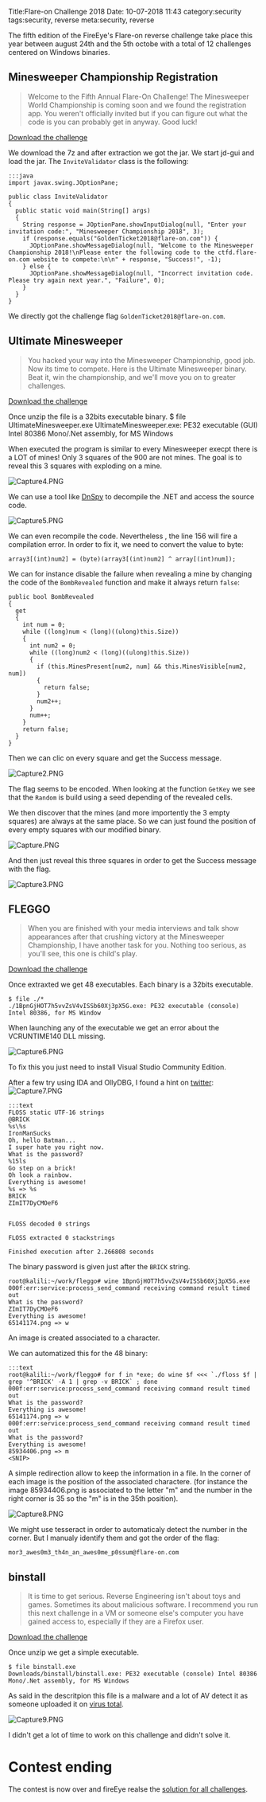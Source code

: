 Title:Flare-on Challenge 2018
Date: 10-07-2018 11:43
category:security
tags:security, reverse
meta:security, reverse

The fifth edition of the FireEye's Flare-on reverse challenge take place this year between
august 24th and the 5th octobe with a total of 12 challenges centered on Windows
binaries.


<!-- PELICAN_END_SUMMARY -->

## Minesweeper Championship Registration

>Welcome to the Fifth Annual Flare-On Challenge! The Minesweeper World
Championship is coming soon and we found the registration app. You weren't
officially invited but if you can figure out what the code is you can probably
get in anyway. Good luck!

[Download the challenge](/media/2018.10/flare/MinesweeperChampionshipRegistration.7z)

We download the 7z and after extraction we got the jar.
We start jd-gui and load the jar.
The `InviteValidator` class is the following:

    :::java
    import javax.swing.JOptionPane;

    public class InviteValidator
    {
      public static void main(String[] args)
      {
        String response = JOptionPane.showInputDialog(null, "Enter your invitation code:", "Minesweeper Championship 2018", 3);
        if (response.equals("GoldenTicket2018@flare-on.com")) {
          JOptionPane.showMessageDialog(null, "Welcome to the Minesweeper Championship 2018!\nPlease enter the following code to the ctfd.flare-on.com website to compete:\n\n" + response, "Success!", -1);
        } else {
          JOptionPane.showMessageDialog(null, "Incorrect invitation code. Please try again next year.", "Failure", 0);
        }
      }
    }

We directly got the challenge flag `GoldenTicket2018@flare-on.com`.

## Ultimate Minesweeper

>You hacked your way into the Minesweeper Championship, good job. Now its time to
compete. Here is the Ultimate Minesweeper binary. Beat it, win the championship,
and we'll move you on to greater challenges.

[Download the challenge](/media/2018.10/flare/UltimateMinesweeper.7z)

Once unzip the file is a 32bits executable binary.
    $ file UltimateMinesweeper.exe
    UltimateMinesweeper.exe: PE32 executable (GUI) Intel 80386 Mono/.Net assembly, for MS Windows

When executed the program is similar to every Minesweeper execpt there is a LOT
of mines! Only 3 squares of the 900 are not mines. The goal is to reveal this 3
squares with exploding on a mine.

![Capture4.PNG](/media/2018.10/Capture4.PNG)

We can use a tool like [DnSpy](https://github.com/0xd4d/dnSpy) to decompile the
.NET and access the source code.

![Capture5.PNG](/media/2018.10/Capture5.PNG)

We can even recompile the code. Nevertheless , the line 156 will fire a
compilation error. In order to fix it, we need to convert the value to byte:

    array3[(int)num2] = (byte)(array3[(int)num2] ^ array[(int)num]);

We can for instance disable the failure when revealing a mine by changing the
code of the `BombRevealed` function and make it always return `false`:

    public bool BombRevealed
    {
      get
      {
        int num = 0;
        while ((long)num < (long)((ulong)this.Size))
        {
          int num2 = 0;
          while ((long)num2 < (long)((ulong)this.Size))
          {
            if (this.MinesPresent[num2, num] && this.MinesVisible[num2, num])
            {
              return false;
            }
            num2++;
          }
          num++;
        }
        return false;
      }
    }

Then we can clic on every square and get the Success message.

![Capture2.PNG](/media/2018.10/Capture2.PNG)

The flag seems to be encoded. When looking at the function `GetKey` we see that
the `Random` is build using a seed depending of the revealed cells.

We then discover that the mines (and more importently the 3 empty squares) are
always at the same place. So we can just found the position of every empty
squares with our modified binary.

![Capture.PNG](/media/2018.10/Capture.PNG)

And then just reveal this three squares in order to get the Success message with
the flag.

![Capture3.PNG](/media/2018.10/Capture3.PNG)

## FLEGGO

>When you are finished with your media interviews and talk show appearances after
that crushing victory at the Minesweeper Championship, I have another task for
you. Nothing too serious, as you'll see, this one is child's play.

[Download the challenge](/media/2018.10/flare/FLEGGO.7z)

Once extraxted we get 48 executables. Each binary is a 32bits executable.

    $ file ./*
    ./1BpnGjHOT7h5vvZsV4vISSb60Xj3pX5G.exe: PE32 executable (console) Intel 80386, for MS Window

When launching any of the executable we get an error about the VCRUNTIME140 DLL
missing.

![Capture6.PNG](/media/2018.10/Capture6.PNG)

To fix this you just need to install Visual Studio Community Edition.

After a few try using IDA and OllyDBG, I found a hint on [twitter](https://twitter.com/ixSly/status/1034842534957203456):
![Capture7.PNG](/media/2018.10/Capture7.PNG)

    :::text
    FLOSS static UTF-16 strings
    @BRICK
    %s\%s
    IronManSucks
    Oh, hello Batman...
    I super hate you right now.
    What is the password?
    %15ls
    Go step on a brick!
    Oh look a rainbow.
    Everything is awesome!
    %s => %s
    BRICK
    ZImIT7DyCMOeF6


    FLOSS decoded 0 strings

    FLOSS extracted 0 stackstrings

    Finished execution after 2.266808 seconds

The binary password is given just after the `BRICK` string.

    root@kalili:~/work/fleggo# wine 1BpnGjHOT7h5vvZsV4vISSb60Xj3pX5G.exe
    000f:err:service:process_send_command receiving command result timed out
    What is the password?
    ZImIT7DyCMOeF6
    Everything is awesome!
    65141174.png => w

An image is created associated to a character.

We can automatized this for the 48 binary:

    :::text
    root@kalili:~/work/fleggo# for f in *exe; do wine $f <<< `./floss $f | grep '^BRICK' -A 1 | grep -v BRICK` ; done
    000f:err:service:process_send_command receiving command result timed out
    What is the password?
    Everything is awesome!
    65141174.png => w
    000f:err:service:process_send_command receiving command result timed out
    What is the password?
    Everything is awesome!
    85934406.png => m
    <SNIP>

A simple redirection allow to keep the information in a file.
In the corner of each image is the position of the associated charactere.
(for instance the image 85934406.png is associated to the letter "m" and the
number in the right corner is 35 so the "m" is in the 35th position).

![Capture8.PNG](/media/2018.10/Capture8.PNG)

We might use tesseract in order to automaticaly detect the number in the corner.
But I manualy identify them and got the order of the flag:

    mor3_awes0m3_th4n_an_awes0me_p0ssum@flare-on.com


## binstall

>It is time to get serious. Reverse Engineering isn't about toys and games.
Sometimes its about malicious software. I recommend you run this next
challenge in a VM or someone else's computer you have gained access to,
especially if they are a Firefox user.

[Download the challenge](/media/2018.10/flare/binstall.7z)

Once unzip we get a simple executable.

    $ file binstall.exe
    Downloads/binstall/binstall.exe: PE32 executable (console) Intel 80386 Mono/.Net assembly, for MS Windows

As said in the descritpion this file is a malware and a lot of AV detect it as
someone uploaded it on [virus
total](https://www.virustotal.com/#/file/1284211e57621f84118ce28a4df024163f663c6891c9f154883df804b592ee08/detection).

![Capture9.PNG](/media/2018.10/Capture9.PNG)

I didn't get a lot of time to work on this challenge and didn't solve it.

# Contest ending

The contest is now over and fireEye realse the [solution for all challenges](https://www.fireeye.com/blog/threat-research/2018/10/2018-flare-on-challenge-solutions.html).
